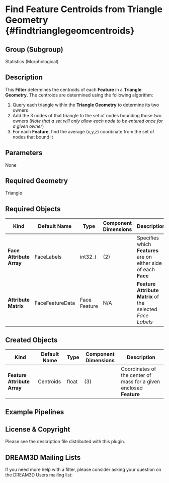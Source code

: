 Find Feature Centroids from Triangle Geometry {#findtrianglegeomcentroids}
=============

## Group (Subgroup) ##

Statistics (Morphological)

## Description ##

This **Filter** determines the centroids of each **Feature** in a **Triangle Geometry**.  The centroids are determined using the following algorithm:

1. Query each triangle within the **Triangle Geometry** to determine its two owners
2. Add the 3 nodes of that triangle to the set of nodes bounding those two owners (*Note that a set will only allow each node to be entered once for a given owner*)
3. For each **Feature**, find the average (x,y,z) coordinate from the set of nodes that bound it

## Parameters ##

None

## Required Geometry ##

Triangle

## Required Objects ##

| Kind | Default Name | Type | Component Dimensions | Description |
|------|--------------|------|----------------------|-------------|
| **Face Attribute Array** | FaceLabels | int32_t | (2) | Specifies which **Features** are on either side of each **Face** |
| **Attribute Matrix** | FaceFeatureData | Face Feature | N/A | **Feature Attribute Matrix** of the selected _Face Labels_ |

## Created Objects ##

| Kind | Default Name | Type | Component Dimensions | Description |
|------|--------------|------|----------------------|-------------|
| **Feature Attribute Array**  | Centroids | float | (3) | Coordinates of the center of mass for a given enclosed **Feature** |

## Example Pipelines ##



## License & Copyright ##

Please see the description file distributed with this plugin.

## DREAM3D Mailing Lists ##

If you need more help with a filter, please consider asking your question on the DREAM3D Users mailing list:
